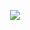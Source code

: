 <p align="center">
<!-- <img src="https://i.imgur.com/x1KbuCq.gif" width="500"> -->
<!--  <img src="https://d3ui957tjb5bqd.cloudfront.net/uploads/2015/03/unomoralez.gif"> -->

<!--🐍📈SNAKEGRAPH / 🌐WEBSITE: https://github.com/Platane/snk -->
<!-- <img src="https://raw.githubusercontent.com/trinib/trinib/snake/github-contribution-grid-snake-dark.svg" width="100%"> -->

<img src='https://gifdb.com/images/high/anime-spike-spiegel-smoking-1wpclzv00wpt2zg1.gif'>
